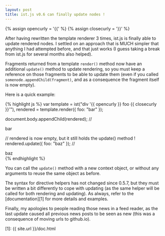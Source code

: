 ```yaml
---
layout: post
title: ist.js v0.6 can finally update nodes !
---
```


{% assign opencurly = '{{' %}
{% assign closecurly = '}}' %}

After having rewritten the template renderer 3 times, ist.js is finally able
to update rendered nodes.  I settled on an approach that is MUCH simpler that
anything I had attempted before, and that just works (I guess taking a break
from ist.js for several months also helped).

Fragments returned from a template `render()` method now have an additional
`update()` method to update rendering, so you must keep a reference on those
fragments to be able to update them (even if you called
`somenode.appendChild(fragment)`, and as a consequence the fragment itself is
now empty).

Here is a quick example:

{% highlight js %}
var template = ist("div '{{ opencurly }} foo {{ closecurly }}'"),
	rendered = template.render({ foo: "bar" });

document.body.appendChild(rendered);
// <div>bar</div>

// rendered is now empty, but it still holds the update() method !
rendered.update({ foo: "baz" });
// <div>baz</div>
{% endhighlight %}

You can call the `update()` method with a new context object, or without any
arguments to reuse the same object as before.

The syntax for directive helpers has not changed since 0.5.7, but they must
be written a bit differently to cope with updating (as the same helper will be
called for both rendering and updating).  As always, refer to the
[documentation][1] for more details and examples.

Finally, my apologies to people reading those news in a feed reader, as the
last update caused all previous news posts to be seen as new (this was a
consequence of moving urls to github.io).

[1]: {{ site.url }}/doc.html